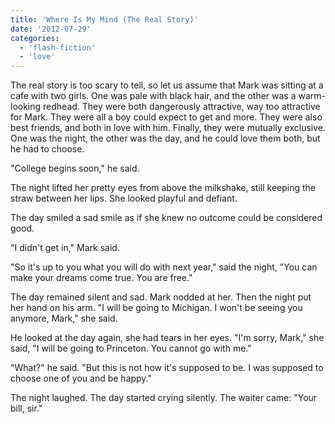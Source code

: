 ```yaml
---
title: 'Where Is My Mind (The Real Story)'
date: '2012-07-29'
categories:
  - 'flash-fiction'
  - 'love'
---
```


The real story is too scary to tell, so let us assume that Mark was sitting at a
cafe with two girls. One was pale with black hair, and the other was a
warm-looking redhead. They were both dangerously attractive, way too attractive
for Mark. They were all a boy could expect to get and more. They were also best
friends, and both in love with him. Finally, they were mutually exclusive. One
was the night, the other was the day, and he could love them both, but he had to
choose.

<!-- truncate -->


"College begins soon," he said.

The night lifted her pretty eyes from above the milkshake, still keeping the
straw between her lips. She looked playful and defiant.

The day smiled a sad smile as if she knew no outcome could be considered good.

"I didn't get in," Mark said.

"So it's up to you what you will do with next year," said the night, "You can
make your dreams come true. You are free."

The day remained silent and sad. Mark nodded at her. Then the night put her hand
on his arm. "I will be going to Michigan. I won't be seeing you anymore, Mark,"
she said.

He looked at the day again, she had tears in her eyes. "I'm sorry, Mark," she
said, "I will be going to Princeton. You cannot go with me."

"What?" he said. "But this is not how it's supposed to be. I was supposed to
choose one of you and be happy."

The night laughed. The day started crying silently. The waiter came: "Your bill,
sir."
